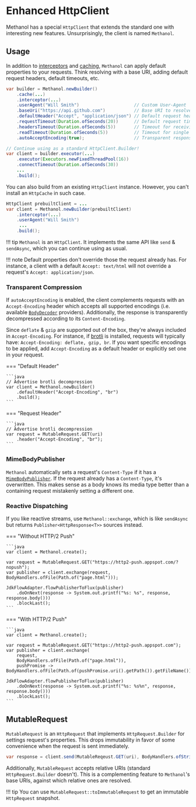 # Enhanced HttpClient

Methanol has a special `HttpClient` that extends the standard one with interesting new features.
Unsurprisingly, the client is named `Methanol`.

## Usage

In addition to [interceptors] and [caching], `Methanol` can apply default properties to your requests.
Think resolving with a base URI, adding default request headers, default timeouts, etc.
 
```java
var builder = Methanol.newBuilder()
    .cache(...)
    .interceptor(...)
    .userAgent("Will Smith")                     // Custom User-Agent
    .baseUri("https://api.github.com")           // Base URI to resolve requests' URI against
    .defaultHeader("Accept", "application/json") // Default request headers
    .requestTimeout(Duration.ofSeconds(20))      // Default request timeout
    .headersTimeout(Duration.ofSeconds(5))       // Timeout for receiving response headers
    .readTimeout(Duration.ofSeconds(5))          // Timeout for single reads
    .autoAcceptEncoding(true);                   // Transparent response compression, this is true by default

// Continue using as a standard HttpClient.Builder!
var client = builder.executor(...)
    .executor(Executors.newFixedThreadPool(16))
    .connectTimeout(Duration.ofSeconds(30))
    ...
    .build();
```

You can also build from an existing `HttpClient` instance. However, you can't install an `HttpCache`
in such case.

```java
HttpClient prebuiltClient = ...
var client = Methanol.newBuilder(prebuiltClient)
    .interceptor(...)
    .userAgent("Will Smith")
     ...
    .build();

```

!!! tip
    `Methanol` is an `HttpClient`. It implements the same API like `send` & `sendAsync`, which you can
    continue using as usual.

!!! note
    Default properties don't override those the request already has. For instance, a client with a
    default `Accept: text/html` will not override a request's `Accept: application/json`.

### Transparent Compression

If `autoAcceptEncoding` is enabled, the client complements requests with an `Accept-Encoding` header
which accepts all supported encodings (i.e. available [`BodyDecoder`](decompression.md) providers). Additionally,
the response is transparently decompressed according to its `Content-Encoding`.

Since `deflate` & `gzip` are supported out of the box, they're always included in `Accept-Encoding`.
For instance, if [brotli][methanol-brotli] is installed, requests will typically have: `Accept-Encoding: deflate, gzip, br`.
If you want specific encodings to be applied, add `Accept-Encoding` as a default header or explicitly
set one in your request.

=== "Default Header"

    ```java
    // Advertise brotli decompression
    var client = Methanol.newBuilder()
        .defaultHeader("Accept-Encoding", "br")
        .build();
    ```

=== "Request Header"

    ```java
    // Advertise brotli decompression
    var request = MutableRequest.GET(uri)
        .header("Accept-Encoding", "br");
    ```

### MimeBodyPublisher

`Methanol` automatically sets a request's `Content-Type` if it has a [`MimeBodyPublisher`](media_types.md#mimebodypublisher).
If the request already has a `Content-Type`, it's overwritten. This makes sense as a body knows its media type
better than a containing request mistakenly setting a different one.

### Reactive Dispatching

If you like reactive streams, use `Methanol::exchange`, which is like `sendAsync` but returns
`Publisher<HttpResponse<T>>` sources instead.

=== "Without HTTP/2 Push"

    ```java
    var client = Methanol.create();

    var request = MutableRequest.GET("https://http2-push.appspot.com/?nopush");
    var publisher = client.exchange(request, BodyHandlers.ofFile(Path.of("page.html")));

    JdkFlowAdapter.flowPublisherToFlux(publisher)
        .doOnNext(response -> System.out.printf("%s: %s", response, response.body()))
        .blockLast();
    ```

=== "With HTTP/2 Push"

    ```java
    var client = Methanol.create();

    var request = MutableRequest.GET("https://http2-push.appspot.com");
    var publisher = client.exchange(
        request, 
        BodyHandlers.ofFile(Path.of("page.html")), 
        pushPromise -> BodyHandlers.ofFile(Path.of(pushPromise.uri().getPath()).getFileName()));

    JdkFlowAdapter.flowPublisherToFlux(publisher)
        .doOnNext(response -> System.out.printf("%s: %s%n", response, response.body()))
        .blockLast();
    ```

## MutableRequest

`MutableRequest` is an `HttpRequest` that implements `HttpRequest.Builder` for settings request's
properties. This drops immutability in favor of some convenience when the request is sent immediately.

```java
var response = client.send(MutableReqeust.GET(uri), BodyHandlers.ofString());
```

Additionally, `MutableRequest` accepts relative URIs (standard `HttpRequest.Builder` doesn't). This
is a complementing feature to `Methanol`'s base URIs, against which relative ones are resolved.

!!! tip 
    You can use `MutableRequest::toImmutableRequest` to get an immutable `HttpRequest` snapshot.

[interceptors]: interceptors.md
[caching]: caching.md
[methanol-brotli]: https://github.com/mizosoft/methanol/tree/master/methanol-brotli
